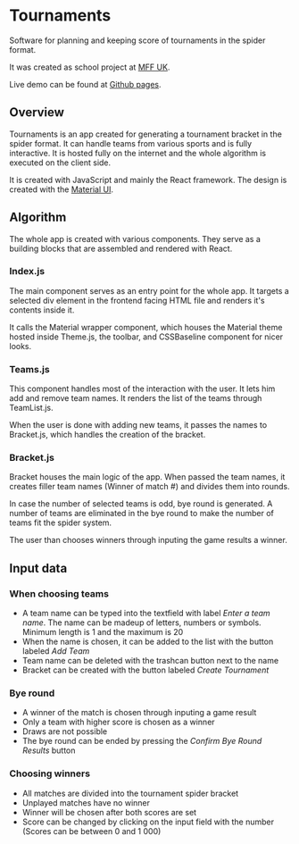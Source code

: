 # Tournaments

Software for planning and keeping score of tournaments in the spider format.

It was created as school project at [MFF UK](https://mff.cuni.cz).

Live demo can be found at [Github pages](https://tehsirius.github.io/Tournaments/).

## Overview

Tournaments is an app created for generating a tournament bracket in the spider format. It can handle teams from various sports and is fully interactive. It is hosted fully on the internet and the whole algorithm is executed on the client side. 

It is created with JavaScript and mainly the React framework. The design is created with the [Material UI](https://material-ui.com/).

## Algorithm

The whole app is created with various components. They serve as a building blocks that are assembled and rendered with React.

### Index.js

The main component serves as an entry point for the whole app. It targets a selected div element in the frontend facing HTML file and renders it's contents inside it.

It calls the Material wrapper component, which houses the Material theme hosted inside Theme.js, the toolbar, and CSSBaseline component for nicer looks.

### Teams.js

This component handles most of the interaction with the user. It lets him add and remove team names. It renders the list of the teams through TeamList.js.

When the user is done with adding new teams, it passes the names to Bracket.js, which handles the creation of the bracket.

### Bracket.js

Bracket houses the main logic of the app. When passed the team names, it creates filler team names (Winner of match #) and divides them into rounds.

In case the number of selected teams is odd, bye round is generated. A number of teams are eliminated in the bye round to make the number of teams fit the spider system.

The user than chooses winners through inputing the game results a winner.


## Input data

### When choosing teams

* A team name can be typed into the textfield with label *Enter a team name*. The name can be madeup of letters, numbers or symbols. Minimum length is 1 and the maximum is 20
* When the name is chosen, it can be added to the list with the button labeled *Add Team*
* Team name can be deleted with the trashcan button next to the name
* Bracket can be created with the button labeled *Create Tournament*

### Bye round

* A winner of the match is chosen through inputing a game result
* Only a team with higher score is chosen as a winner
* Draws are not possible
* The bye round can be ended by pressing the *Confirm Bye Round Results* button

### Choosing winners

* All matches are divided into the tournament spider bracket
* Unplayed matches have no winner
* Winner will be chosen after both scores are set
* Score can be changed by clicking on the input field with the number (Scores can be between 0 and 1 000)